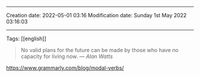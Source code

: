 	

----
Creation date: 2022-05-01 03:16
Modification date: Sunday 1st May 2022 03:16:03

----

Tags: [[english]]

> No valid plans for the future can be made by those who have no capacity for living now.
> — <cite>Alan Watts</cite>

https://www.grammarly.com/blog/modal-verbs/
